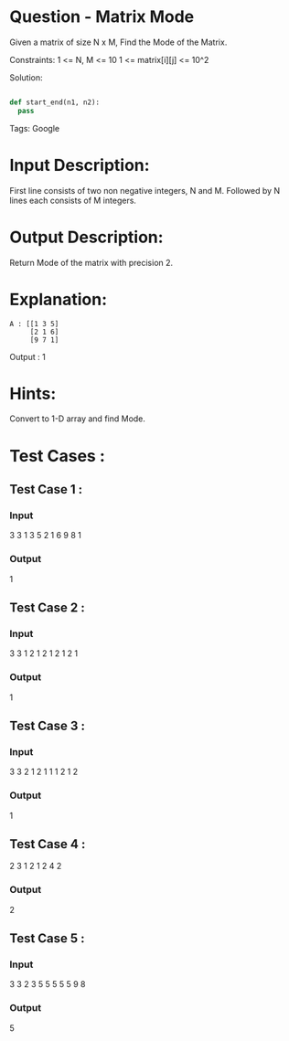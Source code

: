 # Question - Matrix Mode
Given a matrix of size N x M, Find the Mode of the Matrix.

Constraints:
1 <= N, M <= 10
1 <= matrix[i][j] <= 10^2

Solution:

```python

def start_end(n1, n2):
  pass

```

Tags:
Google

# Input Description:
First line consists of two non negative integers, N and M.
Followed by N lines each consists of M integers.

# Output Description:
Return Mode of the matrix with precision 2.

# Explanation:
    A : [[1 3 5]
         [2 1 6]
         [9 7 1]
   Output : 1

# Hints:
Convert to 1-D array and find Mode.

# Test Cases :
## Test Case 1 :
### Input
3 3
1 3 5
2 1 6
9 8 1
### Output
1


## Test Case 2 :
### Input
3 3
1 2 1
2 1 2
1 2 1
### Output
1


## Test Case 3 :
### Input
3 3
2 1 2
1 1 1
2 1 2
### Output
1


## Test Case 4 :
2 3
1 2 1
2 4 2
### Output
2


## Test Case 5 :
### Input
3 3
2 3 5
5 5 5
5 9 8
### Output
5

